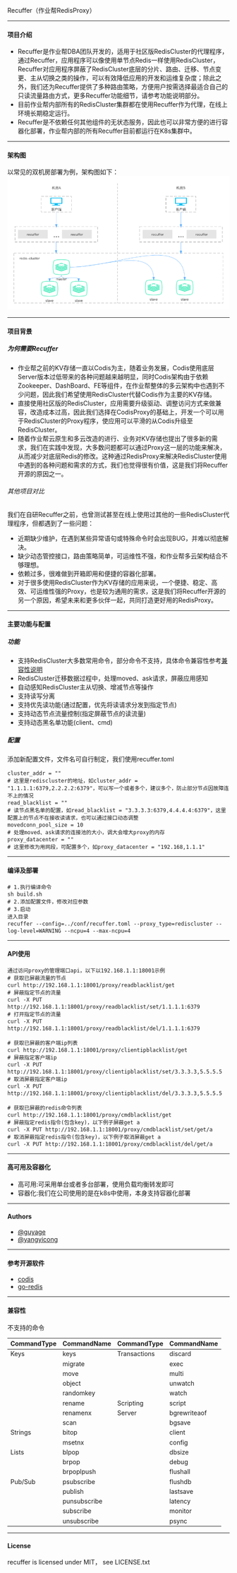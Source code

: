 Recuffer（作业帮RedisProxy）
***
#### 项目介绍
- Recuffer是作业帮DBA团队开发的，适用于社区版RedisCluster的代理程序，通过Recuffer，应用程序可以像使用单节点Redis一样使用RedisCluster，Recuffer对应用程序屏蔽了RedisCluster底层的分片、路由、迁移、节点变更、主从切换之类的操作，可以有效降低应用的开发和运维复杂度；除此之外，我们还为Recuffer提供了多种路由策略，方便用户按需选择最适合自己的只读流量路由方式，更多Recuffer功能细节，请参考功能说明部分。
- 目前作业帮内部所有的RedisCluster集群都在使用Recuffer作为代理，在线上环境长期稳定运行。
- Recuffer是不依赖任何其他组件的无状态服务，因此也可以非常方便的进行容器化部署，作业帮内部的所有Recuffer目前都运行在K8s集群中。
***
#### 架构图
以常见的双机房部署为例，架构图如下：
![](redis-cluster.png)
***
#### 项目背景
##### 为何需要Recuffer
- 作业帮之前的KV存储一直以Codis为主，随着业务发展，Codis使用底层Server版本过低带来的各种问题越来越明显，同时Codis架构由于依赖Zookeeper、DashBoard、FE等组件，在作业帮整体的多云架构中也遇到不少问题，因此我们希望使用RedisCluster代替Codis作为主要的KV存储。
- 直接使用社区版的RedisCluster，应用需要升级驱动、调整访问方式来做兼容，改造成本过高，因此我们选择在CodisProxy的基础上，开发一个可以用于RedisCluster的Proxy程序，使应用可以平滑的从Codis升级至RedisCluster。
- 随着作业帮云原生和多云改造的进行、业务对KV存储也提出了很多新的需求，我们在实践中发现，大多数问题都可以通过Proxy这一层的功能来解决，从而减少对底层Redis的修改。这种通过RedisProxy来解决RedisCluster使用中遇到的各种问题和需求的方式，我们也觉得很有价值，这是我们将Recuffer开源的原因之一。

###### 其他项目对比
我们在自研Recuffer之前，也曾测试甚至在线上使用过其他的一些RedisCluster代理程序，但都遇到了一些问题：
- 近期缺少维护，在遇到某些异常语句或特殊命令时会出现BUG，并难以彻底解决。
- 缺少动态管控接口，路由策略简单，可运维性不强，和作业帮多云架构结合不够理想。
- 依赖过多，很难做到开箱即用和便捷的容器化部署。
- 对于很多使用RedisCluster作为KV存储的应用来说，一个便捷、稳定、高效、可运维性强的Proxy，也是较为通用的需求，这是我们将Recuffer开源的另一个原因，希望未来和更多伙伴一起，共同打造更好用的RedisProxy。

***
#### 主要功能与配置
##### 功能
- 支持RedisCluster大多数常用命令，部分命令不支持，具体命令兼容性参考[兼容性说明](#兼容性)
- RedisCluster迁移数据过程中，处理moved、ask请求，屏蔽应用感知
- 自动感知RedisCluster主从切换、增减节点等操作
- 支持读写分离
- 支持优先读功能(通过配置，优先将读请求分发到指定节点)
- 支持动态节点流量控制(指定屏蔽节点的读流量)
- 支持动态黑名单功能(client、cmd)
##### 配置
添加新配置文件，文件名可自行制定，我们使用recuffer.toml
```
cluster_addr = ""
# 这里是rediscluster的地址，如cluster_addr = "1.1.1.1:6379,2.2.2.2:6379"，可以写一个或者多个，建议多个，防止部分节点因故障连不上的情况
read_blacklist = ""
# 读节点黑名单的配置，如read_blacklist = "3.3.3.3:6379,4.4.4.4:6379"，这里配置上的节点不在接收读请求，也可以通过接口动态调整
movedconn_pool_size = 10
# 处理moved、ask请求的连接池的大小，调大会增大proxy的内存
proxy_datacenter = ""
# 这里修改为用网段，可配置多个，如proxy_datacenter = "192.168,1.1.1"
```
***
#### 编译及部署
```
# 1.执行编译命令
sh build.sh
# 2.添加配置文件，修改对应参数
# 3.启动
进入目录
recuffer --config=../conf/recuffer.toml --proxy_type=rediscluster --log-level=WARNING --ncpu=4 --max-ncpu=4
```
***
#### API使用
```
通过访问proxy的管理端口api，以下以192.168.1.1:18001示例
# 获取已屏蔽流量的节点
curl http://192.168.1.1:18001/proxy/readblacklist/get
# 屏蔽指定节点的流量
curl -X PUT http://192.168.1.1:18001/proxy/readblacklist/set/1.1.1.1:6379
# 打开指定节点的流量
curl -X PUT http://192.168.1.1:18001/proxy/readblacklist/del/1.1.1.1:6379

# 获取已屏蔽的客户端ip列表
curl http://192.168.1.1:18001/proxy/clientipblacklist/get
# 屏蔽指定客户端ip
curl -X PUT http://192.168.1.1:18001/proxy/clientipblacklist/set/3.3.3.3,5.5.5.5
# 取消屏蔽指定客户端ip
curl -X PUT http://192.168.1.1:18001/proxy/clientipblacklist/del/3.3.3.3,5.5.5.5

# 获取已屏蔽的redis命令列表
curl http://192.168.1.1:18001/proxy/cmdblacklist/get
# 屏蔽指定redis指令(包含key)，以下例子屏蔽get a
curl -X PUT http://192.168.1.1:18001/proxy/cmdblacklist/set/get/a
# 取消屏蔽指定redis指令(包含key)，以下例子取消屏蔽get a
curl -X PUT http://192.168.1.1:18001/proxy/cmdblacklist/del/get/a
```
***
#### 高可用及容器化
- 高可用:可采用单台或者多台部署，使用负载均衡转发即可
- 容器化:我们在公司使用的是在k8s中使用，本身支持容器化部署
***
#### Authors
- [@guyage](https://github.com/guyage)
- [@yangyicong](https://github.com/congshenV)
***
#### 参考开源软件
- [codis](https://github.com/CodisLabs/codis)
- [go-redis](https://github.com/go-redis/redis)
***
#### 兼容性
不支持的命令
<table><colgroup><col><col><col><col></colgroup><thead><tr><th><div>CommandType</div></th><th><div>CommandName</div></th><th>CommandType</div></th><th><div>CommandName</div></th></tr></thead><tbody><tr><td>Keys</td><td>keys</td><td>Transactions</td><td>discard</td></tr><tr><td></td><td>migrate</td><td></td><td>exec</td></tr><tr><td></td><td>move</td><td></td><td>multi</td></tr><tr><td></td><td>object</td><td></td><td>unwatch</td></tr><tr><td></td><td>randomkey</td><td></td><td>watch</td></tr><tr><td></td><td>rename</td><td>Scripting</td><td>script</td></tr><tr><td></td><td>renamenx</td><td>Server</td><td>bgrewriteaof</td></tr><tr><td></td><td>scan</td><td></td><td>bgsave</td></tr><tr><td>Strings</td><td>bitop</td><td></td><td>client</td></tr><tr><td></td><td>msetnx</td><td></td><td>config</td></tr><tr><td>Lists</td><td>blpop</td><td></td><td>dbsize</td></tr><tr><td></td><td>brpop</td><td></td><td>debug</td></tr><tr><td></td><td>brpoplpush</td><td></td><td>flushall</td></tr><tr><td>Pub/Sub</td><td>psubscribe</td><td></td><td>flushdb</td></tr><tr><td></td><td>publish</td><td></td><td>lastsave</td></tr><tr><td></td><td>punsubscribe</td><td></td><td>latency</td></tr><tr><td></td><td>subscribe</td><td></td><td>monitor</td></tr><tr><td></td><td>unsubscribe</td><td></td><td>psync</td></tr></tbody></table>

***
#### License
recuffer is licensed under MIT， see LICENSE.txt
